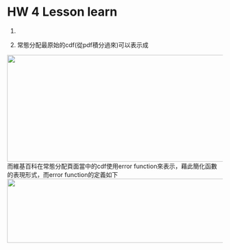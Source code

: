 # HW 4 Lesson learn

1. 


2. 常態分配最原始的cdf(從pdf積分過來)可以表示成
<img src="https://drive.google.com/uc?export=view&id=1F81cIk24hf4YJUuf4tyU3iQOsiSPxqmN"  width="800" height="250">
而維基百科在常態分配頁面當中的cdf使用error function來表示，藉此簡化函數的表現形式，而error function的定義如下
<img src="https://drive.google.com/uc?export=view&id=1oKtma-My6a1saGnQR6zdFVEsz5tac_TR"  width="800" height="150">




